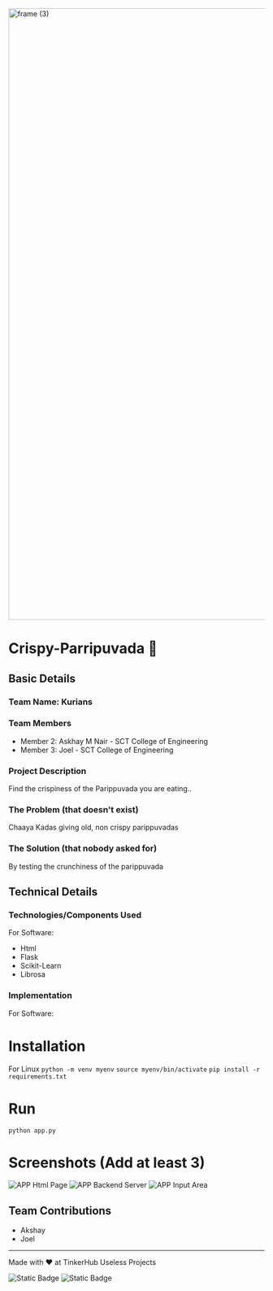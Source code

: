 <img width="3188" height="1202" alt="frame (3)" src="https://github.com/user-attachments/assets/517ad8e9-ad22-457d-9538-a9e62d137cd7" />


# Crispy-Parripuvada 🎯


## Basic Details
### Team Name: Kurians


### Team Members
- Member 2: Askhay M Nair - SCT College of Engineering
- Member 3: Joel - SCT College of Engineering

### Project Description
Find the crispiness of the Parippuvada you are eating..

### The Problem (that doesn't exist)
Chaaya Kadas giving old, non crispy parippuvadas

### The Solution (that nobody asked for)
By testing the crunchiness of the parippuvada

## Technical Details
### Technologies/Components Used
For Software:
- Html
- Flask
- Scikit-Learn
- Librosa

### Implementation
For Software:
# Installation
For Linux
```python -m venv myenv```
```source myenv/bin/activate```
```pip install -r requirements.txt```

# Run
```python app.py```

# Screenshots (Add at least 3)
<img src="1.png" alt="APP"/>
Html Page

<img src="2.png" alt="APP"/>
Backend Server

<img src="3.png" alt="APP"/>
Input Area

## Team Contributions
- Akshay
- Joel

---
Made with ❤️ at TinkerHub Useless Projects 

![Static Badge](https://img.shields.io/badge/TinkerHub-24?color=%23000000&link=https%3A%2F%2Fwww.tinkerhub.org%2F)
![Static Badge](https://img.shields.io/badge/UselessProjects--25-25?link=https%3A%2F%2Fwww.tinkerhub.org%2Fevents%2FQ2Q1TQKX6Q%2FUseless%2520Projects)



